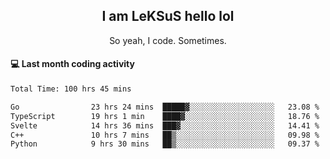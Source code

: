 <h2 align="center">I am LeKSuS hello lol</h2>
<p align="center">So yeah, I code. Sometimes.</p>

#### :computer: Last month coding activity
<!--START_SECTION:waka-->

```txt
Total Time: 100 hrs 45 mins

Go                23 hrs 24 mins  █████▓░░░░░░░░░░░░░░░░░░░   23.08 %
TypeScript        19 hrs 1 min    ████▓░░░░░░░░░░░░░░░░░░░░   18.76 %
Svelte            14 hrs 36 mins  ███▓░░░░░░░░░░░░░░░░░░░░░   14.41 %
C++               10 hrs 7 mins   ██▒░░░░░░░░░░░░░░░░░░░░░░   09.98 %
Python            9 hrs 30 mins   ██▒░░░░░░░░░░░░░░░░░░░░░░   09.37 %
```

<!--END_SECTION:waka-->
